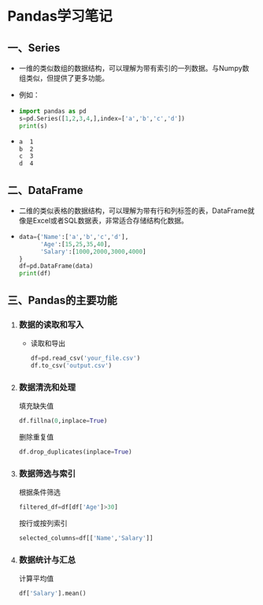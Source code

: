 # Pandas学习笔记

## 一、Series

- 一维的类似数组的数据结构，可以理解为带有索引的一列数据。与Numpy数组类似，但提供了更多功能。

- 例如：

- ``` python
  import pandas as pd
  s=pd.Series([1,2,3,4,],index=['a','b','c','d'])
  print(s)
  ```

- ```css
  a  1
  b  2
  c  3
  d  4
  ```

## 二、DataFrame

- 二维的类似表格的数据结构，可以理解为带有行和列标签的表，DataFrame就像是Excel或者SQL数据表，非常适合存储结构化数据。

- ```py
  data={'Name':['a','b','c','d'],
        'Age':[15,25,35,40],
        'Salary':[1000,2000,3000,4000]
  }
  df=pd.DataFrame(data)
  print(df)
  ```

## 三、Pandas的主要功能

1. ### 数据的读取和写入

   - 读取和导出

     ```py
     df=pd.read_csv('your_file.csv')
     df.to_csv('output.csv')
     ```

2. ### 数据清洗和处理

   填充缺失值

   ```py
   df.fillna(0,inplace=True)
   ```

   

   删除重复值

   ```py
   df.drop_duplicates(inplace=True)
   ```

   

3. ### 数据筛选与索引

   根据条件筛选

   ```py
   filtered_df=df[df['Age']>30]
   ```

   

   按行或按列索引

   ```py
   selected_columns=df[['Name','Salary']]
   ```

   

4. ### 数据统计与汇总

   计算平均值

   ```py
   df['Salary'].mean()
   ```

   